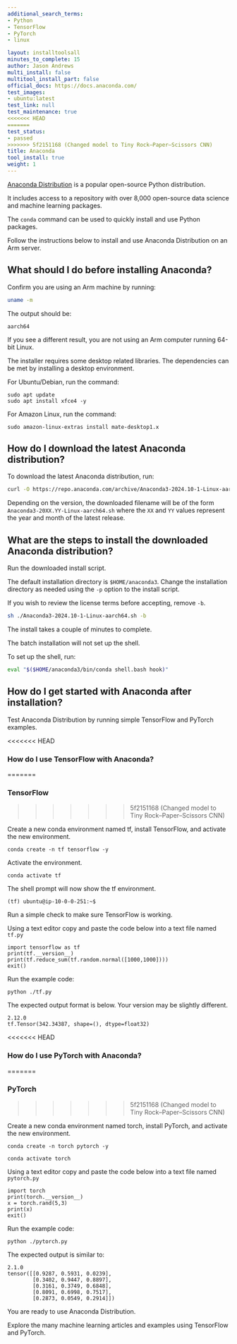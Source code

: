 ```yaml
---
additional_search_terms:
- Python
- TensorFlow
- PyTorch
- linux

layout: installtoolsall
minutes_to_complete: 15
author: Jason Andrews
multi_install: false
multitool_install_part: false
official_docs: https://docs.anaconda.com/
test_images:
- ubuntu:latest
test_link: null
test_maintenance: true
<<<<<<< HEAD
=======
test_status:
- passed
>>>>>>> 5f2151168 (Changed model to Tiny Rock–Paper–Scissors CNN)
title: Anaconda
tool_install: true
weight: 1
---
```


[Anaconda Distribution](https://www.anaconda.com/products/distribution) is a popular open-source Python distribution.

It includes access to a repository with over 8,000 open-source data science and machine learning packages.

The `conda` command can be used to quickly install and use Python packages.

Follow the instructions below to install and use Anaconda Distribution on an Arm server.

## What should I do before installing Anaconda?

Confirm you are using an Arm machine by running:

```bash
uname -m
```

The output should be:

```output
aarch64
```

If you see a different result, you are not using an Arm computer running 64-bit Linux.

The installer requires some desktop related libraries. The dependencies can be met by installing a desktop environment.

For Ubuntu/Debian, run the command:

```console
sudo apt update
sudo apt install xfce4 -y
```

For Amazon Linux, run the command:

```console
sudo amazon-linux-extras install mate-desktop1.x
```

## How do I download the latest Anaconda distribution?

To download the latest Anaconda distribution, run:

```bash
curl -O https://repo.anaconda.com/archive/Anaconda3-2024.10-1-Linux-aarch64.sh
```

Depending on the version, the downloaded filename will be of the form `Anaconda3-20XX.YY-Linux-aarch64.sh` where the `XX` and `YY` values represent the year and month of the latest release.

## What are the steps to install the downloaded Anaconda distribution?

Run the downloaded install script.

The default installation directory is `$HOME/anaconda3`. Change the installation directory as needed using the `-p` option to the install script.

If you wish to review the license terms before accepting, remove `-b`.

```bash
sh ./Anaconda3-2024.10-1-Linux-aarch64.sh -b
```

The install takes a couple of minutes to complete.

The batch installation will not set up the shell.

To set up the shell, run:

```bash
eval "$($HOME/anaconda3/bin/conda shell.bash hook)"
```

## How do I get started with Anaconda after installation?

Test Anaconda Distribution by running simple TensorFlow and PyTorch examples.

<<<<<<< HEAD
### How do I use TensorFlow with Anaconda?
=======
### TensorFlow
>>>>>>> 5f2151168 (Changed model to Tiny Rock–Paper–Scissors CNN)

Create a new conda environment named tf, install TensorFlow, and activate the new environment.

```console
conda create -n tf tensorflow -y
```

Activate the environment.

```console
conda activate tf
```

The shell prompt will now show the tf environment.

```output
(tf) ubuntu@ip-10-0-0-251:~$
```

Run a simple check to make sure TensorFlow is working.

Using a text editor copy and paste the code below into a text file named `tf.py`

```console
import tensorflow as tf
print(tf.__version__)
print(tf.reduce_sum(tf.random.normal([1000,1000])))
exit()
```

Run the example code:

```console
python ./tf.py
```

The expected output format is below. Your version may be slightly different.

```output
2.12.0
tf.Tensor(342.34387, shape=(), dtype=float32)
```

<<<<<<< HEAD
### How do I use PyTorch with Anaconda?
=======
### PyTorch
>>>>>>> 5f2151168 (Changed model to Tiny Rock–Paper–Scissors CNN)

Create a new conda environment named torch, install PyTorch, and activate the new environment.

```console
conda create -n torch pytorch -y
```

```console
conda activate torch
```

Using a text editor copy and paste the code below into a text file named `pytorch.py`

```console
import torch
print(torch.__version__)
x = torch.rand(5,3)
print(x)
exit()
```

Run the example code:

```console
python ./pytorch.py
```

The expected output is similar to:

```output
2.1.0
tensor([[0.9287, 0.5931, 0.0239],
        [0.3402, 0.9447, 0.8897],
        [0.3161, 0.3749, 0.6848],
        [0.8091, 0.6998, 0.7517],
        [0.2873, 0.0549, 0.2914]])
```


You are ready to use Anaconda Distribution.

Explore the many machine learning articles and examples using TensorFlow and PyTorch.

